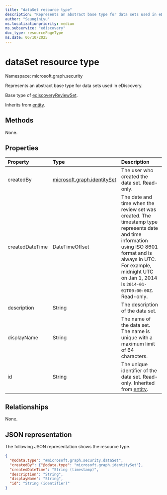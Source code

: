 ```yaml
---
title: "dataSet resource type"
description: "Represents an abstract base type for data sets used in eDiscovery."
author: "SeunginLyu"
ms.localizationpriority: medium
ms.subservice: "ediscovery"
doc_type: resourcePageType
ms.date: 06/10/2025
---
```


# dataSet resource type

Namespace: microsoft.graph.security

Represents an abstract base type for data sets used in eDiscovery.

Base type of [ediscoveryReviewSet](../resources/ediscoveryreviewset.md).

Inherits from [entity](../resources/entity.md).

## Methods
None.

## Properties
|Property|Type|Description|
|:---|:---|:---|
|createdBy|[microsoft.graph.identitySet](../resources/identityset.md)|The user who created the data set. Read-only. |
|createdDateTime|DateTimeOffset|The date and time when the review set was created. The timestamp type represents date and time information using ISO 8601 format and is always in UTC. For example, midnight UTC on Jan 1, 2014 is `2014-01-01T00:00:00Z`. Read-only.|
|description|String|The description of the data set.|
|displayName|String|The name of the data set. The name is unique with a maximum limit of 64 characters.|
|id|String|The unique identifier of the data set. Read-only. Inherited from [entity](../resources/entity.md).|

## Relationships
None.

## JSON representation
The following JSON representation shows the resource type.
<!-- {
  "blockType": "resource",
  "keyProperty": "id",
  "@odata.type": "microsoft.graph.security.dataSet",
  "openType": false
}
-->
``` json
{
  "@odata.type": "#microsoft.graph.security.dataSet",
  "createdBy": {"@odata.type": "microsoft.graph.identitySet"},
  "createdDateTime": "String (timestamp)",
  "description": "String",
  "displayName": "String",
  "id": "String (identifier)"
}
```

